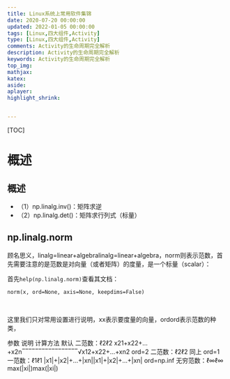```yaml
---
title: Linux系统上常用软件集锦
date: 2020-07-20 00:00:00
updated: 2022-01-05 00:00:00
tags: [Linux,四大组件,Activity]
type: [Linux,四大组件,Activity]
comments: Activity的生命周期完全解析
description: Activity的生命周期完全解析
keywords: Activity的生命周期完全解析
top_img:
mathjax:
katex:
aside:
aplayer:
highlight_shrink:


---
```


[TOC]

# 概述
## 概述

- （1）np.linalg.inv()：矩阵求逆
- （2）np.linalg.det()：矩阵求行列式（标量）



## np.linalg.norm

顾名思义，linalg=linear+algebralinalg=linear+algebra，norm则表示范数，首先需要注意的是范数是对向量（或者矩阵）的度量，是一个标量（scalar）：

首先`help(np.linalg.norm)`查看其文档：

```shell
norm(x, ord=None, axis=None, keepdims=False)
```

​		

这里我们只对常用设置进行说明，xx表示要度量的向量，ordord表示范数的种类，



参数	说明	计算方法
默认	二范数：ℓ2ℓ2	x21+x22+…+x2n‾‾‾‾‾‾‾‾‾‾‾‾‾‾‾‾‾√x12+x22+…+xn2
ord=2	二范数：ℓ2ℓ2	同上
ord=1	一范数：ℓ1ℓ1	|x1|+|x2|+…+|xn||x1|+|x2|+…+|xn|
ord=np.inf	无穷范数：ℓ∞ℓ∞	max(|xi|)max(|xi|)





